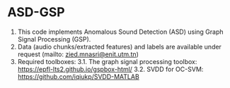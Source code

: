 # ASD-GSP 

1. This code implements Anomalous Sound Detection (ASD) using Graph Signal Processing (GSP). 
2. Data (audio chunks/extracted features) and labels are available under request (mailto: zied.mnasri@enit.utm.tn)
3. Required toolboxes:
   3.1. The graph signal processing toolbox: https://epfl-lts2.github.io/gspbox-html/
   3.2. SVDD for OC-SVM: https://github.com/iqiukp/SVDD-MATLAB
